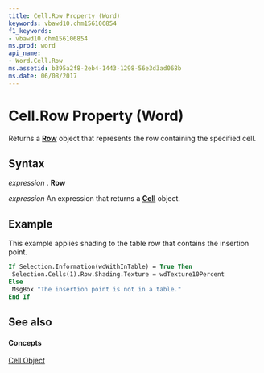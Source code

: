 ```yaml
---
title: Cell.Row Property (Word)
keywords: vbawd10.chm156106854
f1_keywords:
- vbawd10.chm156106854
ms.prod: word
api_name:
- Word.Cell.Row
ms.assetid: b395a2f8-2eb4-1443-1298-56e3d3ad068b
ms.date: 06/08/2017
---
```



# Cell.Row Property (Word)

Returns a  **[Row](row-object-word.md)** object that represents the row containing the specified cell.


## Syntax

 _expression_ . **Row**

 _expression_ An expression that returns a **[Cell](cell-object-word.md)** object.


## Example

This example applies shading to the table row that contains the insertion point.


```vb
If Selection.Information(wdWithInTable) = True Then 
 Selection.Cells(1).Row.Shading.Texture = wdTexture10Percent 
Else 
 MsgBox "The insertion point is not in a table." 
End If
```


## See also


#### Concepts


[Cell Object](cell-object-word.md)

